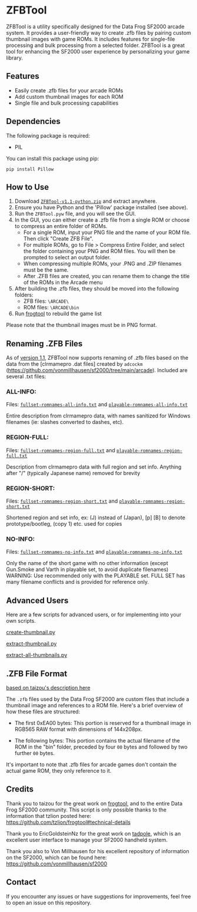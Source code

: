 # ZFBTool

ZFBTool is a utility specifically designed for the Data Frog SF2000 arcade system. It provides a user-friendly way to create .zfb files by pairing custom thumbnail images with game ROMs. It includes features for single-file processing and bulk processing from a selected folder. ZFBTool is a great tool for enhancing the SF2000 user experience by personalizing your game library.

## Features

- Easily create .zfb files for your arcade ROMs
- Add custom thumbnail images for each ROM
- Single file and bulk processing capabilities

## Dependencies

The following package is required:

- PIL

You can install this package using pip:

```
pip install Pillow
```

## How to Use

1. Download [`ZFBTool-v1.1-python.zip`](https://github.com/Dteyn/ZFBTool/releases/download/v1.1/ZFBTool-v1.1-py.zip) and extract anywhere.
2. Ensure you have Python and the 'Pillow' package installed (see above).
3. Run the `ZFBTool.pyw` file, and you will see the GUI.
4. In the GUI, you can either create a .zfb file from a single ROM or choose to compress an entire folder of ROMs.
    - For a single ROM, input your PNG file and the name of your ROM file. Then click "Create ZFB File".
    - For multiple ROMs, go to File > Compress Entire Folder, and select the folder containing your PNG and ROM files. You will then be prompted to select an output folder.
    - When compressing multiple ROMs, your .PNG and .ZIP filenames must be the same.
    - After .ZFB files are created, you can rename them to change the title of the ROMs in the Arcade menu
5. After building the .zfb files, they should be moved into the following folders:
   - ZFB files: `\ARCADE\`
   - ROM files: `\ARCADE\bin`
6. Run [frogtool](https://github.com/tzlion/frogtool) to rebuild the game list

Please note that the thumbnail images must be in PNG format.


## Renaming .ZFB Files

As of [version 1.1](https://github.com/Dteyn/ZFBTool/releases/tag/v1.1), ZFBTool now supports renaming of .zfb files based on the data from the [clrmamepro .dat files] created by `adcockm` (https://github.com/vonmillhausen/sf2000/tree/main/arcade). Included are several .txt files:

### ALL-INFO:
Files: [`fullset-romnames-all-info.txt`](https://github.com/Dteyn/ZFBTool/blob/master/romnames/fullset-romnames-all-info.txt) and [`playable-romnames-all-info.txt`](https://github.com/Dteyn/ZFBTool/blob/master/romnames/playable-romnames-all-info.txt)

Entire description from clrmamepro data, with names sanitized for Windows filenames (ie: slashes converted to dashes, etc).

### REGION-FULL:
Files: [`fullset-romnames-region-full.txt`](https://github.com/Dteyn/ZFBTool/blob/master/romnames/fullset-romnames-region-full.txt) and [`playable-romnames-region-full.txt`](https://github.com/Dteyn/ZFBTool/blob/master/romnames/playable-romnames-region-full.txt)

Description from clrmamepro data with full region and set info. Anything after "/" (typically Japanese name) removed for brevity

### REGION-SHORT:
Files: [`fullset-romnames-region-short.txt`](https://github.com/Dteyn/ZFBTool/blob/master/romnames/fullset-romnames-region-short.txt) and [`playable-romnames-region-short.txt`](https://github.com/Dteyn/ZFBTool/blob/master/romnames/playable-romnames-region-short.txt)

Shortened region and set info, ex: (J) instead of (Japan), [p] [B] to denote prototype/bootleg, (copy 1) etc. used for copies

### NO-INFO:
Files: [`fullset-romnames-no-info.txt`](https://github.com/Dteyn/ZFBTool/blob/master/romnames/fullset-romnames-no-info.txt) and [`playable-romnames-no-info.txt`](https://github.com/Dteyn/ZFBTool/blob/master/romnames/playable-romnames-no-info.txt)

Only the name of the short game with no other information (except Gun.Smoke and Varth in playable set, to avoid duplicate filenames)
WARNING: Use recommended only with the PLAYABLE set. FULL SET has many filename conflicts and is provided for reference only. 

## Advanced Users

Here are a few scripts for advanced users, or for implementing into your own scripts.

[create-thumbnail.py](https://github.com/Dteyn/ZFBTool/blob/master/src/create-thumbnail.py)

[extract-thumbnail.py](https://github.com/Dteyn/ZFBTool/blob/master/src/extract-thumbnail.py)

[extract-all-thumbnails.py](https://github.com/Dteyn/ZFBTool/blob/master/src/extract-all-thumbnails.py)

## .ZFB File Format

[based on taizou's description here](https://github.com/tzlion/frogtool#technical-details)

The `.zfb` files used by the Data Frog SF2000 are custom files that include a thumbnail image and references to a ROM file. Here's a brief overview of how these files are structured:

- The first 0xEA00 bytes: This portion is reserved for a thumbnail image in RGB565 RAW format with dimensions of 144x208px.

- The following bytes: This portion contains the actual filename of the ROM in the "bin" folder, preceded by four `00` bytes and followed by two further `00` bytes.

It's important to note that .zfb files for arcade games don't contain the actual game ROM, they only reference to it.

## Credits

Thank you to taizou for the great work on [frogtool](https://github.com/tzlion/frogtool), and to the entire Data Frog SF2000 community. This script is only possible thanks to the information that tzlion posted here: https://github.com/tzlion/frogtool#technical-details

Thank you to EricGoldsteinNz for the great work on [tadpole](https://github.com/EricGoldsteinNz/tadpole), which is an excellent user interface to manage your SF2000 handheld system.

Thank you also to Von Millhausen for his excellent repository of information on the SF2000, which can be found here: https://github.com/vonmillhausen/sf2000

## Contact

If you encounter any issues or have suggestions for improvements, feel free to open an issue on this repository.

